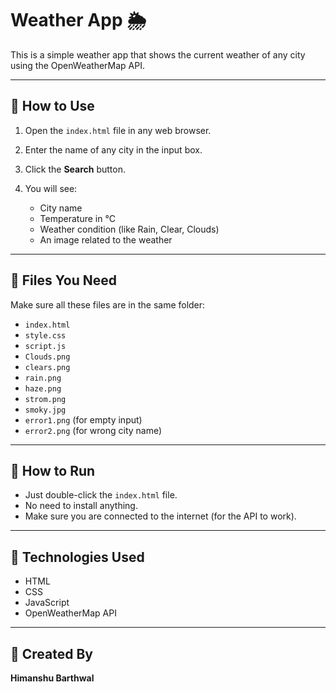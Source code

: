# Weather App 🌦️

This is a simple weather app that shows the current weather of any city using the OpenWeatherMap API.

---

## 🔹 How to Use

1. Open the `index.html` file in any web browser.
2. Enter the name of any city in the input box.
3. Click the **Search** button.
4. You will see:

   * City name
   * Temperature in °C
   * Weather condition (like Rain, Clear, Clouds)
   * An image related to the weather

---

## 🔹 Files You Need

Make sure all these files are in the same folder:

* `index.html`
* `style.css`
* `script.js`
* `Clouds.png`
* `clears.png`
* `rain.png`
* `haze.png`
* `strom.png`
* `smoky.jpg`
* `error1.png` (for empty input)
* `error2.png` (for wrong city name)

---

## 🔹 How to Run

* Just double-click the `index.html` file.
* No need to install anything.
* Make sure you are connected to the internet (for the API to work).

---

## 🔹 Technologies Used

* HTML
* CSS
* JavaScript
* OpenWeatherMap API

---

## 🔹 Created By

**Himanshu Barthwal**

